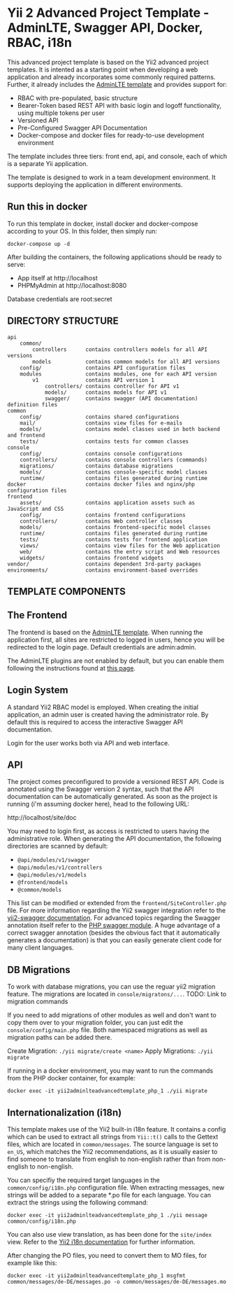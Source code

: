 Yii 2 Advanced Project Template - AdminLTE, Swagger API, Docker, RBAC, i18n
===============================

This advanced project template is based on the Yii2 advanced project templates. It is intented as a starting point
when developing a web application and already incorporates some commonly required patterns. Further, it already includes
the [AdminLTE template](https://adminlte.io) and provides support for:

- RBAC with pre-populated, basic structure
- Bearer-Token based REST API with basic login and logoff functionality, using multiple tokens per user
- Versioned API
- Pre-Configured Swagger API Documentation
- Docker-compose and docker files for ready-to-use development environment

The template includes three tiers: front end, api, and console, each of which
is a separate Yii application.

The template is designed to work in a team development environment. It supports
deploying the application in different environments.

Run this in docker
------------------

To run this template in docker, install docker and docker-compose according to your OS.
In this folder, then simply run:

```
docker-compose up -d
```

After building the containers, the following applications should be ready to serve:

- App itself at http://localhost
- PHPMyAdmin at http://localhost:8080

Database credentials are root:secret

DIRECTORY STRUCTURE
-------------------

```
api
    common/
        controllers      contains controllers models for all API versions
        models           contains common models for all API versions
    config/              contains API configuration files
    modules              contains modules, one for each API version
        v1               contains API version 1
            controllers/ contains controller for API v1
            models/      contains models for API v1
            swagger/     contains swagger (API documentation) definition files
common
    config/              contains shared configurations
    mail/                contains view files for e-mails
    models/              contains model classes used in both backend and frontend
    tests/               contains tests for common classes    
console
    config/              contains console configurations
    controllers/         contains console controllers (commands)
    migrations/          contains database migrations
    models/              contains console-specific model classes
    runtime/             contains files generated during runtime
docker                   contains docker files and nginx/php configuration files
frontend
    assets/              contains application assets such as JavaScript and CSS
    config/              contains frontend configurations
    controllers/         contains Web controller classes
    models/              contains frontend-specific model classes
    runtime/             contains files generated during runtime
    tests/               contains tests for frontend application
    views/               contains view files for the Web application
    web/                 contains the entry script and Web resources
    widgets/             contains frontend widgets
vendor/                  contains dependent 3rd-party packages
environments/            contains environment-based overrides
```

TEMPLATE COMPONENTS
-------------------

## The Frontend

The frontend is based on the [AdminLTE template](https://adminlte.io). When running the application first,
all sites are restricted to logged in users, hence you will be redirected to the login page. Default credentials are
admin:admin.

The AdminLTE plugins are not enabled by default, but you can enable them following the instructions found at
[this page](https://github.com/dmstr/yii2-adminlte-asset).

## Login System

A standard Yii2 RBAC model is employed. When creating the initial application, an admin user is created having the
administrator role. By default this is required to access the interactive Swagger API documentation.

Login for the user works both via API and web interface.

## API

The project comes preconfigured to provide a versioned REST API. Code is annotated using the Swagger version 2 syntax,
such that the API documentation can be automatically generated. As soon as the project is running (i'm assuming docker
here), head to the following URL:

http://localhost/site/doc

You may need to login first, as access is restricted to users having the administrative role. When generating the API
documentation, the following directories are scanned by default:

- `@api/modules/v1/swagger`
- `@api/modules/v1/controllers`
- `@api/modules/v1/models`
- `@frontend/models`
- `@common/models`

This list can be modified or extended from the `frontend/SiteController.php` file. For more information regarding
the Yii2 swagger integration refer to the [yii2-swagger documentation](https://github.com/yii2mod/yii2-swagger). For
advanced topics regarding the Swagger annotation itself refer to the 
[PHP swagger module](https://github.com/zircote/swagger-php). A huge advantage of a correct swagger annotation (besides
the obvious fact that it automatically generates a documentation) is that you can easily generate client code for
many client languages.


DB Migrations
-------------
To work with database migrations, you can use the reguar yii2 migration feature. The migrations are located in 
`console/migratons/...`. TODO: Link to migration commands

If you need to add migrations of other modules as well and don't want to copy them over to your migration folder,
you can just edit the `console/config/main.php` file. Both namespaced migrations as well as migration paths can be
added there.

Create Migration: `./yii migrate/create <name>`
Apply Migrations: `./yii migrate`


If running in a docker environment, you may want to run the commands from the PHP docker container, for example:

```
docker exec -it yii2adminlteadvancedtemplate_php_1 ./yii migrate
```

Internationalization (i18n)
---------------------------

This template makes use of the Yii2 built-in i18n feature. It contains a config which can be used to extract all
strings from `Yii::t()` calls to the Gettext files, which are located in `common/messages`. The source language is set
to `en_US`, which matches the Yii2 recommendations, as it is usually easier to find someone to translate from english
to non-english rather than from non-english to non-english.

You can specifiy the required target languages in the `common/config/i18n.php` configuration file. When extracting
messages, new strings will be added to a separate *.po file for each language. You can extract the strings using the 
following command:

`docker exec -it yii2adminlteadvancedtemplate_php_1 ./yii message common/config/i18n.php`

You can also use view translation, as has been done for the `site/index` view. Refer to the
[Yii2 i18n documentation](http://www.yiiframework.com/doc-2.0/guide-tutorial-i18n.html) for further information.

After changing the PO files, you need to convert them to MO files, for example like this:

`docker exec -it yii2adminlteadvancedtemplate_php_1 msgfmt common/messages/de-DE/messages.po -o common/messages/de-DE/messages.mo`
